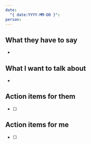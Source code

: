 ```yaml
---
date:
  "{ date:YYYY-MM-DD }": 
person:
---
```

## What they have to say
- 

## What I want to talk about
- 

## Action items for them
- [ ] 

## Action items for me
- [ ] 